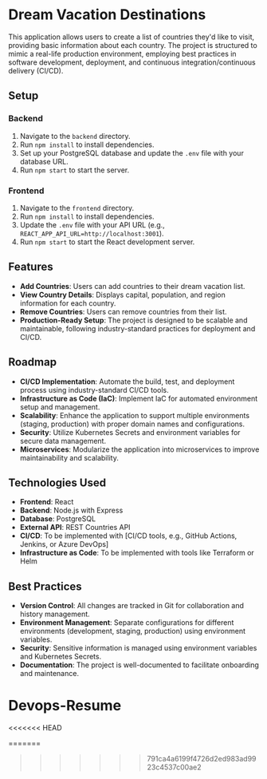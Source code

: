# Dream Vacation Destinations

This application allows users to create a list of countries they'd like to visit, providing basic information about each country. The project is structured to mimic a real-life production environment, employing best practices in software development, deployment, and continuous integration/continuous delivery (CI/CD).

## Setup

### Backend
1. Navigate to the `backend` directory.
2. Run `npm install` to install dependencies.
3. Set up your PostgreSQL database and update the `.env` file with your database URL.
4. Run `npm start` to start the server.

### Frontend
1. Navigate to the `frontend` directory.
2. Run `npm install` to install dependencies.
3. Update the `.env` file with your API URL (e.g., `REACT_APP_API_URL=http://localhost:3001`).
4. Run `npm start` to start the React development server.

## Features
- **Add Countries**: Users can add countries to their dream vacation list.
- **View Country Details**: Displays capital, population, and region information for each country.
- **Remove Countries**: Users can remove countries from their list.
- **Production-Ready Setup**: The project is designed to be scalable and maintainable, following industry-standard practices for deployment and CI/CD.

## Roadmap
- **CI/CD Implementation**: Automate the build, test, and deployment process using industry-standard CI/CD tools.
- **Infrastructure as Code (IaC)**: Implement IaC for automated environment setup and management.
- **Scalability**: Enhance the application to support multiple environments (staging, production) with proper domain names and configurations.
- **Security**: Utilize Kubernetes Secrets and environment variables for secure data management.
- **Microservices**: Modularize the application into microservices to improve maintainability and scalability.

## Technologies Used
- **Frontend**: React
- **Backend**: Node.js with Express
- **Database**: PostgreSQL
- **External API**: REST Countries API
- **CI/CD**: To be implemented with [CI/CD tools, e.g., GitHub Actions, Jenkins, or Azure DevOps]
- **Infrastructure as Code**: To be implemented with tools like Terraform or Helm

## Best Practices
- **Version Control**: All changes are tracked in Git for collaboration and history management.
- **Environment Management**: Separate configurations for different environments (development, staging, production) using environment variables.
- **Security**: Sensitive information is managed using environment variables and Kubernetes Secrets.
- **Documentation**: The project is well-documented to facilitate onboarding and maintenance.

# Devops-Resume
<<<<<<< HEAD

=======
>>>>>>> 791ca4a6199f4726d2ed983ad9923c4537c00ae2
